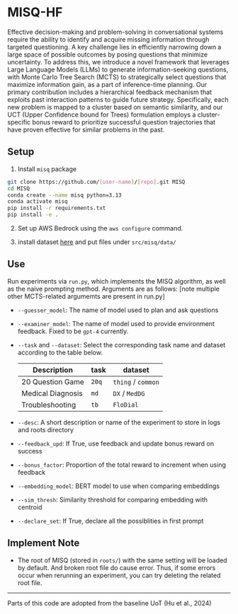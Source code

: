 # MISQ-HF

Effective decision-making and problem-solving in conversational systems require the ability to identify and acquire missing information through targeted questioning. A key challenge lies in efficiently narrowing down a large space of possible outcomes by posing questions that minimize uncertainty. To address this, we introduce a novel framework that leverages Large Language Models (LLMs) to generate information-seeking questions, with Monte Carlo Tree Search (MCTS) to strategically select questions that maximize information gain, as a part of inference-time planning. Our primary contribution includes a hierarchical feedback mechanism that exploits past interaction patterns to guide future strategy. Specifically, each new problem is mapped to a cluster based on semantic similarity, and our UCT (Upper Confidence bound for Trees) formulation employs a cluster-specific bonus reward to prioritize successful question trajectories that have proven effective for similar problems in the past. 

## Setup

1. Install `misq` package
```bash
git clone https://github.com/[user-name]/[repo].git MISQ
cd MISQ
conda create --name misq python=3.13
conda activate misq
pip install -r requirements.txt 
pip install -e .
```

2. Set up AWS Bedrock using the `aws configure` command.
   
3. install dataset [here](https://drive.google.com/drive/folders/1QhhsPinylvbgm52zX4VjwiKDxAgPvyVR?usp=sharing) and put files under `src/misq/data/`


## Use
Run experiments via `run.py`, which implements the MISQ algorithm, as well as the naive prompting method. Arguments are as follows: [note multiple other MCTS-related argumemts are present in run.py]

- `--guesser_model`: The name of model used to plan and ask questions

- `--examiner_model`: The name of model used to provide environment feedback. Fixed to be `gpt-4` currently.

- `--task` and `--dataset`: Select the corresponding task name and dataset according to the table below.

    | Description       | task  | dataset               |
    |-------------------|-------|-----------------------|
    | 20 Question Game  | `20q` | `thing` / `common` |
    | Medical Diagnosis | `md`  | `DX` / `MedDG`        |
    | Troubleshooting   | `tb`  | `FloDial`             |

- `--desc`: A short description or name of the experiment to store in logs and roots directory

- `--feedback_upd`: If True, use feedback and update bonus reward on success

- `--bonus_factor`: Proportion of the total reward to increment when using feedback 

- `--embedding_model`: BERT model to use when comparing embeddings 

- `--sim_thresh`: Similarity threshold for comparing embedding with centroid

- `--declare_set`: If True, declare all the possiblities in first prompt


## Implement Note

- The root of MISQ (stored in `roots/`) with the same setting will be loaded by default. And broken root file do cause error. Thus, if some errors occur when rerunning an experiment, you can try deleting the related root file.

---
Parts of this code are adopted from the baseline UoT (Hu et al., 2024)
